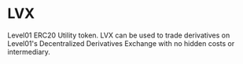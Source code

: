 # LVX
Level01 ERC20 Utility token. LVX can be used to trade derivatives on Level01's Decentralized Derivatives Exchange with no hidden costs or intermediary.
